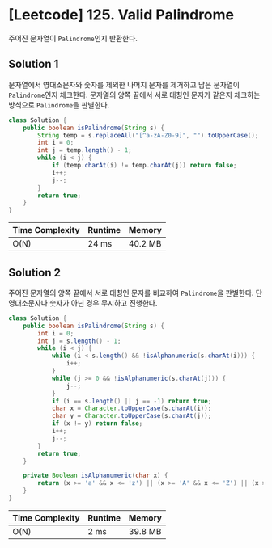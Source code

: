 # [Leetcode] 125. Valid Palindrome

주어진 문자열이 `Palindrome`인지 반환한다.

## Solution 1

문자열에서 영대소문자와 숫자를 제외한 나머지 문자를 제거하고 남은 문자열이 `Palindrome`인지 체크한다. 문자열의 양쪽 끝에서 서로 대칭인 문자가 같은지 체크하는 방식으로 `Palindrome`을 판별한다.

```java
class Solution {
    public boolean isPalindrome(String s) {
        String temp = s.replaceAll("[^a-zA-Z0-9]", "").toUpperCase();
        int i = 0;
        int j = temp.length() - 1;
        while (i < j) {
            if (temp.charAt(i) != temp.charAt(j)) return false;
            i++;
            j--;
        }
        return true;
    }
}
```

| Time Complexity | Runtime | Memory |
|-----------------|---------|--------|
| O(N) | 24 ms | 40.2 MB |

## Solution 2

주어진 문자열의 양쪽 끝에서 서로 대칭인 문자를 비교하여 `Palindrome`을 판별한다. 단 영대소문자나 숫자가 아닌 경우 무시하고 진행한다.

```java
class Solution {
    public boolean isPalindrome(String s) {
        int i = 0;
        int j = s.length() - 1;
        while (i < j) {
            while (i < s.length() && !isAlphanumeric(s.charAt(i))) {
                i++;
            }
            while (j >= 0 && !isAlphanumeric(s.charAt(j))) {
                j--;
            }
            if (i == s.length() || j == -1) return true;
            char x = Character.toUpperCase(s.charAt(i));
            char y = Character.toUpperCase(s.charAt(j));
            if (x != y) return false;
            i++;
            j--;
        }
        return true;
    }

    private Boolean isAlphanumeric(char x) {
        return (x >= 'a' && x <= 'z') || (x >= 'A' && x <= 'Z') || (x >= '0' && x <= '9');
    }
}
```

| Time Complexity | Runtime | Memory |
|-----------------|---------|--------|
| O(N) | 2 ms | 39.8 MB |
